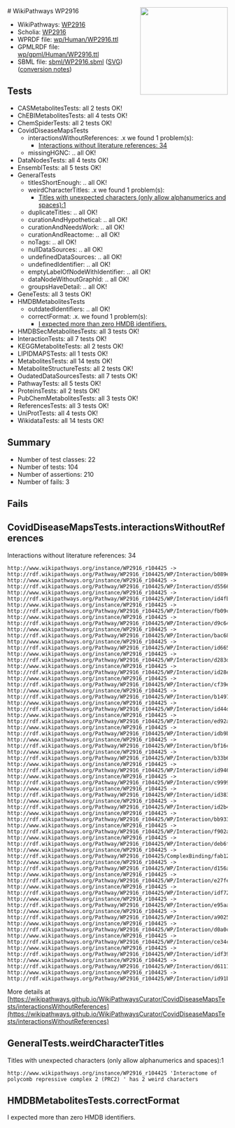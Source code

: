 <img style="float: right; width: 200px" src="../logo.png" />
# WikiPathways WP2916

* WikiPathways: [WP2916](https://identifiers.org/wikipathways:WP2916)
* Scholia: [WP2916](https://scholia.toolforge.org/wikipathways/WP2916)
* WPRDF file: [wp/Human/WP2916.ttl](../wp/Human/WP2916.ttl)
* GPMLRDF file: [wp/gpml/Human/WP2916.ttl](../wp/gpml/Human/WP2916.ttl)
* SBML file: [sbml/WP2916.sbml](../sbml/WP2916.sbml) ([SVG](../sbml/WP2916.svg)) ([conversion notes](../sbml/WP2916.txt))

## Tests
* CASMetabolitesTests: all 2 tests OK!
* ChEBIMetabolitesTests: all 4 tests OK!
* ChemSpiderTests: all 2 tests OK!
* CovidDiseaseMapsTests
    * interactionsWithoutReferences: .x we found 1 problem(s):
        * [Interactions without literature references: 34](#9701cd23)
    * missingHGNC: .. all OK!
* DataNodesTests: all 4 tests OK!
* EnsemblTests: all 5 tests OK!
* GeneralTests
    * titlesShortEnough: .. all OK!
    * weirdCharacterTitles: .x we found 1 problem(s):
        * [Titles with unexpected characters (only allow alphanumerics and spaces):1](#fda87b3f)
    * duplicateTitles: .. all OK!
    * curationAndHypothetical: .. all OK!
    * curationAndNeedsWork: .. all OK!
    * curationAndReactome: .. all OK!
    * noTags: .. all OK!
    * nullDataSources: .. all OK!
    * undefinedDataSources: .. all OK!
    * undefinedIdentifier: .. all OK!
    * emptyLabelOfNodeWithIdentifier: .. all OK!
    * dataNodeWithoutGraphId: .. all OK!
    * groupsHaveDetail: .. all OK!
* GeneTests: all 3 tests OK!
* HMDBMetabolitesTests
    * outdatedIdentifiers: .. all OK!
    * correctFormat: .x. we found 1 problem(s):
        * [I expected more than zero HMDB identifiers.](#ad154c1e)
* HMDBSecMetabolitesTests: all 3 tests OK!
* InteractionTests: all 7 tests OK!
* KEGGMetaboliteTests: all 2 tests OK!
* LIPIDMAPSTests: all 1 tests OK!
* MetabolitesTests: all 14 tests OK!
* MetaboliteStructureTests: all 2 tests OK!
* OudatedDataSourcesTests: all 7 tests OK!
* PathwayTests: all 5 tests OK!
* ProteinsTests: all 2 tests OK!
* PubChemMetabolitesTests: all 3 tests OK!
* ReferencesTests: all 3 tests OK!
* UniProtTests: all 4 tests OK!
* WikidataTests: all 14 tests OK!


## Summary

* Number of test classes: 22
* Number of tests: 104
* Number of assertions: 210
* Number of fails: 3

## Fails

<a name="9701cd23" />

## CovidDiseaseMapsTests.interactionsWithoutReferences

Interactions without literature references: 34
```
http://www.wikipathways.org/instance/WP2916_r104425 -> http://rdf.wikipathways.org/Pathway/WP2916_r104425/WP/Interaction/b089e
http://www.wikipathways.org/instance/WP2916_r104425 -> http://rdf.wikipathways.org/Pathway/WP2916_r104425/WP/Interaction/d5566
http://www.wikipathways.org/instance/WP2916_r104425 -> http://rdf.wikipathways.org/Pathway/WP2916_r104425/WP/Interaction/id4fbfb1cf
http://www.wikipathways.org/instance/WP2916_r104425 -> http://rdf.wikipathways.org/Pathway/WP2916_r104425/WP/Interaction/fb09c
http://www.wikipathways.org/instance/WP2916_r104425 -> http://rdf.wikipathways.org/Pathway/WP2916_r104425/WP/Interaction/d9c64
http://www.wikipathways.org/instance/WP2916_r104425 -> http://rdf.wikipathways.org/Pathway/WP2916_r104425/WP/Interaction/bac68
http://www.wikipathways.org/instance/WP2916_r104425 -> http://rdf.wikipathways.org/Pathway/WP2916_r104425/WP/Interaction/id6654ad28
http://www.wikipathways.org/instance/WP2916_r104425 -> http://rdf.wikipathways.org/Pathway/WP2916_r104425/WP/Interaction/d283d
http://www.wikipathways.org/instance/WP2916_r104425 -> http://rdf.wikipathways.org/Pathway/WP2916_r104425/WP/Interaction/id28e50d63
http://www.wikipathways.org/instance/WP2916_r104425 -> http://rdf.wikipathways.org/Pathway/WP2916_r104425/WP/Interaction/cf39e
http://www.wikipathways.org/instance/WP2916_r104425 -> http://rdf.wikipathways.org/Pathway/WP2916_r104425/WP/Interaction/b1497
http://www.wikipathways.org/instance/WP2916_r104425 -> http://rdf.wikipathways.org/Pathway/WP2916_r104425/WP/Interaction/id44d9b1a2
http://www.wikipathways.org/instance/WP2916_r104425 -> http://rdf.wikipathways.org/Pathway/WP2916_r104425/WP/Interaction/ed92a
http://www.wikipathways.org/instance/WP2916_r104425 -> http://rdf.wikipathways.org/Pathway/WP2916_r104425/WP/Interaction/idb9b88a1f
http://www.wikipathways.org/instance/WP2916_r104425 -> http://rdf.wikipathways.org/Pathway/WP2916_r104425/WP/Interaction/bf16c
http://www.wikipathways.org/instance/WP2916_r104425 -> http://rdf.wikipathways.org/Pathway/WP2916_r104425/WP/Interaction/b33b6
http://www.wikipathways.org/instance/WP2916_r104425 -> http://rdf.wikipathways.org/Pathway/WP2916_r104425/WP/Interaction/id946ea2a1
http://www.wikipathways.org/instance/WP2916_r104425 -> http://rdf.wikipathways.org/Pathway/WP2916_r104425/WP/Interaction/c9999
http://www.wikipathways.org/instance/WP2916_r104425 -> http://rdf.wikipathways.org/Pathway/WP2916_r104425/WP/Interaction/id383d228a
http://www.wikipathways.org/instance/WP2916_r104425 -> http://rdf.wikipathways.org/Pathway/WP2916_r104425/WP/Interaction/id2b44d2b8
http://www.wikipathways.org/instance/WP2916_r104425 -> http://rdf.wikipathways.org/Pathway/WP2916_r104425/WP/Interaction/bb933
http://www.wikipathways.org/instance/WP2916_r104425 -> http://rdf.wikipathways.org/Pathway/WP2916_r104425/WP/Interaction/f902a
http://www.wikipathways.org/instance/WP2916_r104425 -> http://rdf.wikipathways.org/Pathway/WP2916_r104425/WP/Interaction/deb6f
http://www.wikipathways.org/instance/WP2916_r104425 -> http://rdf.wikipathways.org/Pathway/WP2916_r104425/ComplexBinding/fab12
http://www.wikipathways.org/instance/WP2916_r104425 -> http://rdf.wikipathways.org/Pathway/WP2916_r104425/WP/Interaction/d156a
http://www.wikipathways.org/instance/WP2916_r104425 -> http://rdf.wikipathways.org/Pathway/WP2916_r104425/WP/Interaction/e27fe
http://www.wikipathways.org/instance/WP2916_r104425 -> http://rdf.wikipathways.org/Pathway/WP2916_r104425/WP/Interaction/idf724ade9
http://www.wikipathways.org/instance/WP2916_r104425 -> http://rdf.wikipathways.org/Pathway/WP2916_r104425/WP/Interaction/e95aa
http://www.wikipathways.org/instance/WP2916_r104425 -> http://rdf.wikipathways.org/Pathway/WP2916_r104425/WP/Interaction/a9025
http://www.wikipathways.org/instance/WP2916_r104425 -> http://rdf.wikipathways.org/Pathway/WP2916_r104425/WP/Interaction/d0a0c
http://www.wikipathways.org/instance/WP2916_r104425 -> http://rdf.wikipathways.org/Pathway/WP2916_r104425/WP/Interaction/ce34c
http://www.wikipathways.org/instance/WP2916_r104425 -> http://rdf.wikipathways.org/Pathway/WP2916_r104425/WP/Interaction/idf39f68c3
http://www.wikipathways.org/instance/WP2916_r104425 -> http://rdf.wikipathways.org/Pathway/WP2916_r104425/WP/Interaction/d6111
http://www.wikipathways.org/instance/WP2916_r104425 -> http://rdf.wikipathways.org/Pathway/WP2916_r104425/WP/Interaction/id91b6439a
```

More details at [https://wikipathways.github.io/WikiPathwaysCurator/CovidDiseaseMapsTests/interactionsWithoutReferences](https://wikipathways.github.io/WikiPathwaysCurator/CovidDiseaseMapsTests/interactionsWithoutReferences)

<a name="fda87b3f" />

## GeneralTests.weirdCharacterTitles

Titles with unexpected characters (only allow alphanumerics and spaces):1
```
http://www.wikipathways.org/instance/WP2916_r104425 'Interactome of polycomb repressive complex 2 (PRC2) ' has 2 weird characters
```

<a name="ad154c1e" />

## HMDBMetabolitesTests.correctFormat

I expected more than zero HMDB identifiers.
